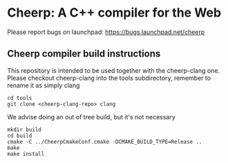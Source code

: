 Cheerp: A C++ compiler for the Web
==================================

Please report bugs on launchpad:
https://bugs.launchpad.net/cheerp

Cheerp compiler build instructions
----------------------------------

This repository is intended to be used together with the cheerp-clang
one. Please checkout cheerp-clang into the tools subdirectory, remember to
rename it as simply clang

```
cd tools
git clone <cheerp-clang-repo> clang
```

We advise doing an out of tree build, but it's not necessary

```
mkdir build
cd build
cmake -C ../CheerpCmakeConf.cmake -DCMAKE_BUILD_TYPE=Release ..
make
make install
```
